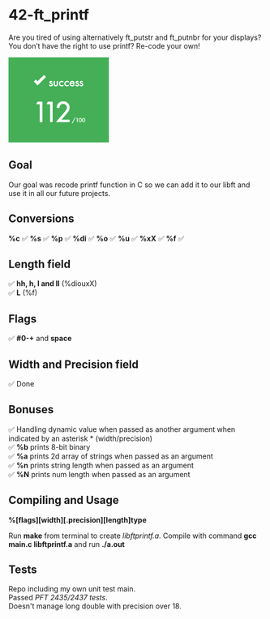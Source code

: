 # 42-ft_printf

Are you tired of using alternatively ft_putstr and ft_putnbr for your displays? You don’t have the right to use printf? Re-code your own! 

![score](screenshot.png)

## Goal

Our goal was recode printf function in C so we can add it to our libft and use it in all our future projects.

## Conversions 

**%c**  ✅
**%s**  ✅
**%p**  ✅
**%di** ✅
**%o**  ✅
**%u**  ✅
**%xX** ✅
**%f**  ✅

## Length field

✅ **hh, h, l and ll** (%diouxX)  
✅ **L** (%f)

## Flags

✅ **#0-+** and **space**

## Width and Precision field

✅ Done

## Bonuses

✅ Handling dynamic value when passed as another argument when indicated by an asterisk * (width/precision)  
✅ **%b** prints 8-bit binary  
✅ **%a** prints 2d array of strings when passed as an argument  
✅ **%n** prints string length when passed as an argument  
✅ **%N** prints num length when passed as an argument  

## Compiling and Usage

**%[flags][width][.precision][length]type**

Run **make** from terminal to create *libftprintf.a*. Compile with command **gcc main.c libftprintf.a** and run **./a.out**

## Tests

Repo including my own unit test main.  
Passed *PFT 2435/2437 tests*.  
Doesn't manage long double with precision over 18.  
